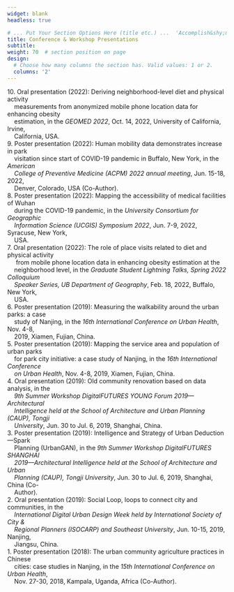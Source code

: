 ```yaml
---
widget: blank
headless: true

# ... Put Your Section Options Here (title etc.) ...  'Accomplish&shy;ments'
title: Conference & Workshop Presentations
subtitle:
weight: 70  # section position on page
design:
  # Choose how many columns the section has. Valid values: 1 or 2.
  columns: '2'
---
```


10\. Oral presentation (2022): Deriving neighborhood-level diet and physical activity <br> &nbsp;&nbsp;&nbsp;&nbsp;measurements from anonymized mobile phone location data for enhancing obesity <br> &nbsp;&nbsp;&nbsp;&nbsp;estimation, in the *GEOMED 2022*, Oct. 14, 2022, University of California, Irvine,  <br> &nbsp;&nbsp;&nbsp;&nbsp;California, USA.\
9\. Poster presentation (2022): Human mobility data demonstrates increase in park <br> &nbsp;&nbsp;&nbsp;&nbsp;visitation since start of COVID-19 pandemic in Buffalo, New York, in the *American <br> &nbsp;&nbsp;&nbsp;&nbsp;College of Preventive Medicine (ACPM) 2022 annual meeting*, Jun. 15-18, 2022, <br> &nbsp;&nbsp;&nbsp;&nbsp;Denver, Colorado, USA (Co-Author).\
8\. Poster presentation (2022): Mapping the accessibility of medical facilities of Wuhan <br> &nbsp;&nbsp;&nbsp;&nbsp;during the COVID-19 pandemic, in the *University Consortium for Geographic <br> &nbsp;&nbsp;&nbsp;&nbsp;Information Science (UCGIS) Symposium 2022*, Jun. 7-9, 2022, Syracuse, New York, <br> &nbsp;&nbsp;&nbsp;&nbsp;USA.\
7\. Oral presentation (2022): The role of place visits related to diet and physical activity<br> &nbsp;&nbsp;&nbsp;&nbsp; from mobile phone location data in enhancing obesity estimation at the <br> &nbsp;&nbsp;&nbsp;&nbsp;neighborhood level, in the *Graduate Student Lightning Talks, Spring 2022 Colloquium <br> &nbsp;&nbsp;&nbsp;&nbsp;Speaker Series, UB Department of Geography*, Feb. 18, 2022, Buffalo, New York, <br> &nbsp;&nbsp;&nbsp;&nbsp;USA.\
6\. Poster presentation (2019): Measuring the walkability around the urban parks: a case <br> &nbsp;&nbsp;&nbsp;&nbsp;study of Nanjing, in the *16th International Conference on Urban Health*, Nov. 4-8, <br> &nbsp;&nbsp;&nbsp;&nbsp;2019, Xiamen, Fujian, China.\
5\. Poster presentation (2019): Mapping the service area and population of urban parks <br> &nbsp;&nbsp;&nbsp;&nbsp;for park city initiative: a case study of Nanjing, in the *16th International Conference <br> &nbsp;&nbsp;&nbsp;&nbsp;on Urban Health*, Nov. 4-8, 2019, Xiamen, Fujian, China.\
4\. Oral presentation (2019): Old community renovation based on data analysis, in the *<br> &nbsp;&nbsp;&nbsp;&nbsp;9th Summer Workshop DigitalFUTURES YOUNG Forum 2019—Architectural <br> &nbsp;&nbsp;&nbsp;&nbsp;Intelligence held at the School of Architecture and Urban Planning (CAUP), Tongji <br> &nbsp;&nbsp;&nbsp;&nbsp;University*, Jun. 30 to Jul. 6, 2019, Shanghai, China.\
3\. Poster presentation (2019): Intelligence and Strategy of Urban Deduction—Spark <br> &nbsp;&nbsp;&nbsp;&nbsp;Planning (UrbanGAN), in the *9th Summer Workshop DigitalFUTURES SHANGHAI <br> &nbsp;&nbsp;&nbsp;&nbsp;2019—Architectural Intelligence held at the School of Architecture and Urban <br> &nbsp;&nbsp;&nbsp;&nbsp;Planning (CAUP), Tongji University*, Jun. 30 to Jul. 6, 2019, Shanghai, China (Co- <br> &nbsp;&nbsp;&nbsp;&nbsp;Author).\
2\. Oral presentation (2019): Social Loop, loops to connect city and communities, in the *<br> &nbsp;&nbsp;&nbsp;&nbsp;International Digital Urban Design Week held by International Society of City & <br> &nbsp;&nbsp;&nbsp;&nbsp;Regional Planners (ISOCARP) and Southeast University*, Jun. 10-15, 2019, Nanjing, <br> &nbsp;&nbsp;&nbsp;&nbsp;Jiangsu, China.\
1\. Poster presentation (2018): The urban community agriculture practices in Chinese <br> &nbsp;&nbsp;&nbsp;&nbsp;cities: case studies in Nanjing, in the *15th International Conference on Urban Health*, <br> &nbsp;&nbsp;&nbsp;&nbsp;Nov. 27-30, 2018, Kampala, Uganda, Africa (Co-Author).
